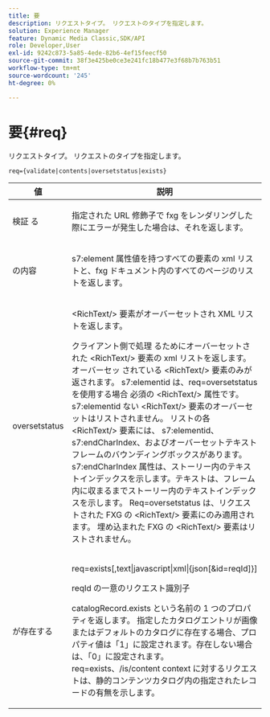 ```yaml
---
title: 要
description: リクエストタイプ。 リクエストのタイプを指定します。
solution: Experience Manager
feature: Dynamic Media Classic,SDK/API
role: Developer,User
exl-id: 9242c873-5a85-4ede-82b6-4ef15feecf50
source-git-commit: 38f3e425be0ce3e241fc18b477e3f68b7b763b51
workflow-type: tm+mt
source-wordcount: '245'
ht-degree: 0%

---
```


# 要{#req}

リクエストタイプ。 リクエストのタイプを指定します。

`req={validate|contents|oversetstatus|exists}`

<table id="table_F39239E5244746DB9F253BB0D5E85D54"> 
 <thead> 
  <tr> 
   <th colname="col1" class="entry"> 値 </th> 
   <th colname="col2" class="entry"> 説明 </th> 
  </tr> 
 </thead>
 <tbody> 
  <tr> 
   <td colname="col1"> <p> 検証 <span class="codeph"> る </span> </p> </td> 
   <td colname="col2"> <p> 指定された URL 修飾子で fxg をレンダリングした際にエラーが発生した場合は、それを返します。 </p> </td> 
  </tr> 
  <tr> 
   <td colname="col1"> <p> <span class="codeph"> の内容 </span> </p> </td> 
   <td colname="col2"> <p> <span class="codeph"> s7:element</span> 属性値を持つすべての要素の xml リストと、fxg ドキュメント内のすべてのページのリストを返します。 </p> </td> 
  </tr> 
  <tr> 
   <td colname="col1"> <p> <span class="codeph"> oversetstatus</span> </p> </td> 
   <td colname="col2"> <p>&lt;RichText/&gt;<span class="codeph"> 要素がオーバーセットされ </span>XML リストを返します。 </p> <p>クライアント側で処理 <span class="+ topic/ph pr-d/codeph codeph"> るためにオーバーセットされた &lt;RichText/&gt;</span> 要素の xml リストを返します。 オーバーセッ <span class="+ topic/ph pr-d/codeph codeph"> されている &lt;RichText/&gt;</span> 要素のみが返されます。 <span class="+ topic/ph pr-d/codeph codeph"> s7:elementid</span> は、req=oversetstatus<span class="+ topic/ph pr-d/codeph codeph"> を使用する場合 </span> 必須の <span class="+ topic/ph pr-d/codeph codeph"> &lt;RichText/&gt;</span> 属性です。 <span class="+ topic/ph pr-d/codeph codeph"> s7:elementid</span><span class="+ topic/ph pr-d/codeph codeph"> ない &lt;RichText/&gt;</span> 要素のオーバーセットはリストされません。 リストの各 <span class="+ topic/ph pr-d/codeph codeph"> &lt;RichText/&gt;</span> 要素には、<span class="+ topic/ph pr-d/codeph codeph"> s7:elementid</span>、<span class="+ topic/ph pr-d/codeph codeph"> s7:endCharIndex</span>、およびオーバーセットテキストフレームのバウンディングボックスがあります。 <span class="+ topic/ph pr-d/codeph codeph"> s7:endCharIndex</span> 属性は、ストーリー内のテキストインデックスを示します。テキストは、フレーム内に収まるまでストーリー内のテキストインデックスを示します。 <span class="+ topic/ph pr-d/codeph codeph"> Req=oversetstatus</span> は、リクエストされた FXG の <span class="+ topic/ph pr-d/codeph codeph"> &lt;RichText/&gt;</span> 要素にのみ適用されます。 埋め込まれた FXG の <span class="+ topic/ph pr-d/codeph codeph"> &lt;RichText/&gt;</span> 要素はリストされません。 </p> </td> 
  </tr> 
  <tr> 
   <td colname="col1"> <p> <span class="codeph"> が存在する </span> </p> </td> 
   <td colname="col2"> <p> <span class="codeph"> req=exists[,text|javascript|xml|{json[&amp;id=reqId]}]</span> </p> <p>reqId の一意のリクエスト識別子 </p> <p>catalogRecord.exists という名前の 1 つのプロパティを返します。 指定したカタログエントリが画像またはデフォルトのカタログに存在する場合、プロパティ値は「1」に設定されます。存在しない場合は、「0」に設定されます。 req=exists、/is/content context に対するリクエストは、静的コンテンツカタログ内の指定されたレコードの有無を示します。 </p> </td> 
  </tr> 
 </tbody> 
</table>
